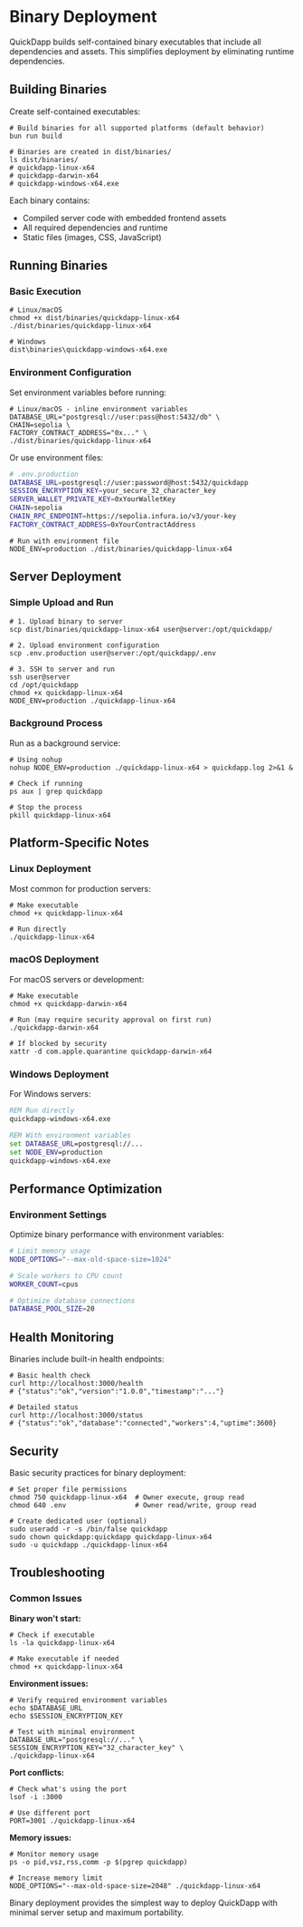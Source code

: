 # Binary Deployment

QuickDapp builds self-contained binary executables that include all dependencies and assets. This simplifies deployment by eliminating runtime dependencies.

## Building Binaries

Create self-contained executables:

```shell
# Build binaries for all supported platforms (default behavior)
bun run build

# Binaries are created in dist/binaries/
ls dist/binaries/
# quickdapp-linux-x64
# quickdapp-darwin-x64  
# quickdapp-windows-x64.exe
```

Each binary contains:
- Compiled server code with embedded frontend assets
- All required dependencies and runtime
- Static files (images, CSS, JavaScript)

## Running Binaries

### Basic Execution

```shell
# Linux/macOS
chmod +x dist/binaries/quickdapp-linux-x64
./dist/binaries/quickdapp-linux-x64

# Windows
dist\binaries\quickdapp-windows-x64.exe
```

### Environment Configuration

Set environment variables before running:

```shell
# Linux/macOS - inline environment variables
DATABASE_URL="postgresql://user:pass@host:5432/db" \
CHAIN=sepolia \
FACTORY_CONTRACT_ADDRESS="0x..." \
./dist/binaries/quickdapp-linux-x64
```

Or use environment files:

```bash
# .env.production
DATABASE_URL=postgresql://user:password@host:5432/quickdapp
SESSION_ENCRYPTION_KEY=your_secure_32_character_key
SERVER_WALLET_PRIVATE_KEY=0xYourWalletKey
CHAIN=sepolia
CHAIN_RPC_ENDPOINT=https://sepolia.infura.io/v3/your-key
FACTORY_CONTRACT_ADDRESS=0xYourContractAddress
```

```shell
# Run with environment file
NODE_ENV=production ./dist/binaries/quickdapp-linux-x64
```

## Server Deployment

### Simple Upload and Run

```shell
# 1. Upload binary to server
scp dist/binaries/quickdapp-linux-x64 user@server:/opt/quickdapp/

# 2. Upload environment configuration
scp .env.production user@server:/opt/quickdapp/.env

# 3. SSH to server and run
ssh user@server
cd /opt/quickdapp
chmod +x quickdapp-linux-x64
NODE_ENV=production ./quickdapp-linux-x64
```

### Background Process

Run as a background service:

```shell
# Using nohup
nohup NODE_ENV=production ./quickdapp-linux-x64 > quickdapp.log 2>&1 &

# Check if running
ps aux | grep quickdapp

# Stop the process
pkill quickdapp-linux-x64
```

## Platform-Specific Notes

### Linux Deployment

Most common for production servers:

```shell
# Make executable
chmod +x quickdapp-linux-x64

# Run directly
./quickdapp-linux-x64
```

### macOS Deployment

For macOS servers or development:

```shell
# Make executable
chmod +x quickdapp-darwin-x64

# Run (may require security approval on first run)
./quickdapp-darwin-x64

# If blocked by security
xattr -d com.apple.quarantine quickdapp-darwin-x64
```

### Windows Deployment

For Windows servers:

```cmd
REM Run directly
quickdapp-windows-x64.exe

REM With environment variables
set DATABASE_URL=postgresql://...
set NODE_ENV=production
quickdapp-windows-x64.exe
```

## Performance Optimization

### Environment Settings

Optimize binary performance with environment variables:

```bash
# Limit memory usage
NODE_OPTIONS="--max-old-space-size=1024"

# Scale workers to CPU count
WORKER_COUNT=cpus

# Optimize database connections
DATABASE_POOL_SIZE=20
```

## Health Monitoring

Binaries include built-in health endpoints:

```shell
# Basic health check
curl http://localhost:3000/health
# {"status":"ok","version":"1.0.0","timestamp":"..."}

# Detailed status
curl http://localhost:3000/status
# {"status":"ok","database":"connected","workers":4,"uptime":3600}
```

## Security

Basic security practices for binary deployment:

```shell
# Set proper file permissions
chmod 750 quickdapp-linux-x64  # Owner execute, group read
chmod 640 .env                 # Owner read/write, group read

# Create dedicated user (optional)
sudo useradd -r -s /bin/false quickdapp
sudo chown quickdapp:quickdapp quickdapp-linux-x64
sudo -u quickdapp ./quickdapp-linux-x64
```

## Troubleshooting

### Common Issues

**Binary won't start:**
```shell
# Check if executable
ls -la quickdapp-linux-x64

# Make executable if needed
chmod +x quickdapp-linux-x64
```

**Environment issues:**
```shell
# Verify required environment variables
echo $DATABASE_URL
echo $SESSION_ENCRYPTION_KEY

# Test with minimal environment
DATABASE_URL="postgresql://..." \
SESSION_ENCRYPTION_KEY="32_character_key" \
./quickdapp-linux-x64
```

**Port conflicts:**
```shell
# Check what's using the port
lsof -i :3000

# Use different port
PORT=3001 ./quickdapp-linux-x64
```

**Memory issues:**
```shell
# Monitor memory usage
ps -o pid,vsz,rss,comm -p $(pgrep quickdapp)

# Increase memory limit
NODE_OPTIONS="--max-old-space-size=2048" ./quickdapp-linux-x64
```

Binary deployment provides the simplest way to deploy QuickDapp with minimal server setup and maximum portability.